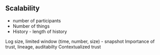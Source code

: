## Scalability

- number of participants
- Number of things
- History - length of history

Log size, limited window (time, number, size) - snapshot
Importance of trust, lineage, auditabilty
Contextualized trust

